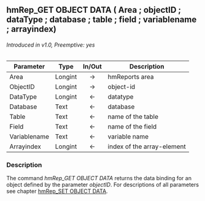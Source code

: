 ## hmRep_GET OBJECT DATA ( Area ; objectID ; dataType ; database ; table ; field ; variablename ; arrayindex)
###### Introduced in v1.0, Preemptive: yes

|Parameter|Type|In/Out|Description
|---|---|:---:|---
|Area|Longint|→|hmReports area
|ObjectID|Longint|→|object-id
|DataType|Longint|←|datatype
|Database|Text|←|database
|Table|Text|←|name of the table
|Field|Text|←|name of the field
|Variablename|Text|←|variable name
|Arrayindex|Longint|←|index of the array-element

### Description
The command *hmRep_GET OBJECT DATA* returns the data binding for an object defined by the parameter *objectID*. For descriptions of all parameters see chapter [hmRep_SET OBJECT DATA](hmRep_SetObjectData.md).
